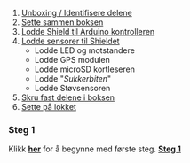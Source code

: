 1. [Unboxing / Identifisere delene][unboxing]
1. [Sette sammen boksen][casing]
1. [Lodde Shield til Arduino kontrolleren][shield]
1. [Lodde sensorer til Shieldet][sensors]
    * Lodde LED og motstandere
    * Lodde GPS modulen
    * Lodde microSD kortleseren
    * Lodde "*Sukkerbiten*"
    * Lodde Støvsensoren
1. [Skru fast delene i boksen][skrew]
1. [Sette på lokket][lid]

### Steg 1

Klikk **[her][unboxing]** for å begynne med første steg. **[Steg 1][unboxing]**

[unboxing]: Pakke-ut-airbit-delene
[casing]: Sette-sammen-treboksen
[shield]: Lodde-header-shield
[sensors]: Lodde-sensorene
[skrew]: Skru-fast-komponenter
[lid]: Sette-på-lokket
